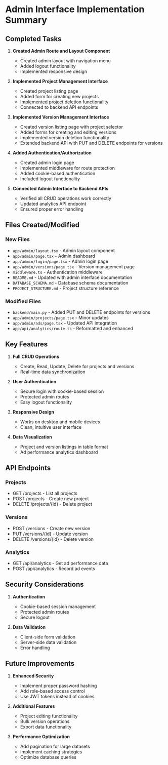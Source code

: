 # Admin Interface Implementation Summary

## Completed Tasks

1. **Created Admin Route and Layout Component**
   - Created admin layout with navigation menu
   - Added logout functionality
   - Implemented responsive design

2. **Implemented Project Management Interface**
   - Created project listing page
   - Added form for creating new projects
   - Implemented project deletion functionality
   - Connected to backend API endpoints

3. **Implemented Version Management Interface**
   - Created version listing page with project selector
   - Added forms for creating and editing versions
   - Implemented version deletion functionality
   - Extended backend API with PUT and DELETE endpoints for versions

4. **Added Authentication/Authorization**
   - Created admin login page
   - Implemented middleware for route protection
   - Added cookie-based authentication
   - Included logout functionality

5. **Connected Admin Interface to Backend APIs**
   - Verified all CRUD operations work correctly
   - Updated analytics API endpoint
   - Ensured proper error handling

## Files Created/Modified

### New Files
- `app/admin/layout.tsx` - Admin layout component
- `app/admin/page.tsx` - Admin dashboard
- `app/admin/login/page.tsx` - Admin login page
- `app/admin/versions/page.tsx` - Version management page
- `middleware.ts` - Authentication middleware
- `README.md` - Updated with admin interface documentation
- `DATABASE_SCHEMA.md` - Database schema documentation
- `PROJECT_STRUCTURE.md` - Project structure reference

### Modified Files
- `backend/main.py` - Added PUT and DELETE endpoints for versions
- `app/admin/projects/page.tsx` - Minor updates
- `app/admin/ads/page.tsx` - Updated API integration
- `app/api/analytics/route.ts` - Reformatted and enhanced

## Key Features

1. **Full CRUD Operations**
   - Create, Read, Update, Delete for projects and versions
   - Real-time data synchronization

2. **User Authentication**
   - Secure login with cookie-based session
   - Protected admin routes
   - Easy logout functionality

3. **Responsive Design**
   - Works on desktop and mobile devices
   - Clean, intuitive user interface

4. **Data Visualization**
   - Project and version listings in table format
   - Ad performance analytics dashboard

## API Endpoints

### Projects
- GET /projects - List all projects
- POST /projects - Create new project
- DELETE /projects/{id} - Delete project

### Versions
- POST /versions - Create new version
- PUT /versions/{id} - Update version
- DELETE /versions/{id} - Delete version

### Analytics
- GET /api/analytics - Get ad performance data
- POST /api/analytics - Record ad events

## Security Considerations

1. **Authentication**
   - Cookie-based session management
   - Protected admin routes
   - Secure logout

2. **Data Validation**
   - Client-side form validation
   - Server-side data validation
   - Error handling

## Future Improvements

1. **Enhanced Security**
   - Implement proper password hashing
   - Add role-based access control
   - Use JWT tokens instead of cookies

2. **Additional Features**
   - Project editing functionality
   - Bulk version operations
   - Export data functionality

3. **Performance Optimization**
   - Add pagination for large datasets
   - Implement caching strategies
   - Optimize database queries